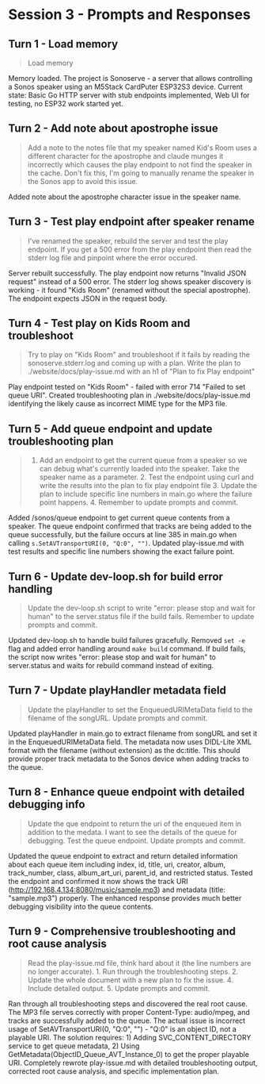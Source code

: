 # Session 3 - Prompts and Responses

## Turn 1 - Load memory

> Load memory

Memory loaded. The project is Sonoserve - a server that allows controlling a Sonos speaker using an M5Stack CardPuter ESP32S3 device. Current state: Basic Go HTTP server with stub endpoints implemented, Web UI for testing, no ESP32 work started yet.

## Turn 2 - Add note about apostrophe issue

> Add a note to the notes file that my speaker named Kid's Room uses a different character for the apostrophe and claude munges it incorrectly which causes the play endpoint to not find the speaker in the cache. Don't fix this, I'm going to manually rename the speaker in the Sonos app to avoid this issue.

Added note about the apostrophe character issue in the speaker name.

## Turn 3 - Test play endpoint after speaker rename

> I've renamed the speaker, rebuild the server and test the play endpoint. If you get a 500 error from the play endpoint then read the stderr log file and pinpoint where the error occured.

Server rebuilt successfully. The play endpoint now returns "Invalid JSON request" instead of a 500 error. The stderr log shows speaker discovery is working - it found "Kids Room" (renamed without the special apostrophe). The endpoint expects JSON in the request body.

## Turn 4 - Test play on Kids Room and troubleshoot

> Try to play on "Kids Room" and troubleshoot if it fails by reading the sonoserve.stderr.log and coming up with a plan. Write the plan to ./website/docs/play-issue.md with an h1 of "Plan to fix Play endpoint"

Play endpoint tested on "Kids Room" - failed with error 714 "Failed to set queue URI". Created troubleshooting plan in ./website/docs/play-issue.md identifying the likely cause as incorrect MIME type for the MP3 file.

## Turn 5 - Add queue endpoint and update troubleshooting plan

> 1. Add an endpoint to get the current queue from a speaker so we can debug what's currently loaded into the speaker. Take the speaker name as a parameter. 2. Test the endpoint using curl and write the results into the plan to fix play endpoint file 3. Update the plan to include specific line numbers in main.go where the failure point happens. 4. Remember to update prompts and commit.

Added /sonos/queue endpoint to get current queue contents from a speaker. The queue endpoint confirmed that tracks are being added to the queue successfully, but the failure occurs at line 385 in main.go when calling `s.SetAVTransportURI(0, "Q:0", "")`. Updated play-issue.md with test results and specific line numbers showing the exact failure point.

## Turn 6 - Update dev-loop.sh for build error handling

> Update the dev-loop.sh script to write "error: please stop and wait for human" to the server.status file if the build fails. Remember to update prompts and commit.

Updated dev-loop.sh to handle build failures gracefully. Removed `set -e` flag and added error handling around `make build` command. If build fails, the script now writes "error: please stop and wait for human" to server.status and waits for rebuild command instead of exiting.

## Turn 7 - Update playHandler metadata field

> Update the playHandler to set the EnqueuedURIMetaData field to the filename of the songURL. Update prompts and commit.

Updated playHandler in main.go to extract filename from songURL and set it in the EnqueuedURIMetaData field. The metadata now uses DIDL-Lite XML format with the filename (without extension) as the dc:title. This should provide proper track metadata to the Sonos device when adding tracks to the queue.

## Turn 8 - Enhance queue endpoint with detailed debugging info

> Update the que endpoint to return the uri of the enqueued item in addition to the medata. I want to see the details of the queue for debugging. Test the queue endpoint. Update prompts and commit.

Updated the queue endpoint to extract and return detailed information about each queue item including index, id, title, uri, creator, album, track_number, class, album_art_uri, parent_id, and restricted status. Tested the endpoint and confirmed it now shows the track URI (http://192.168.4.134:8080/music/sample.mp3) and metadata (title: "sample.mp3") properly. The enhanced response provides much better debugging visibility into the queue contents.

## Turn 9 - Comprehensive troubleshooting and root cause analysis

> Read the play-issue.md file, think hard about it (the line numbers are no longer accurate). 1. Run through the troubleshooting steps. 2. Update the whole document with a new plan to fix the issue. 4. Include detailed output. 5. Update prompts and commit.

Ran through all troubleshooting steps and discovered the real root cause. The MP3 file serves correctly with proper Content-Type: audio/mpeg, and tracks are successfully added to the queue. The actual issue is incorrect usage of SetAVTransportURI(0, "Q:0", "") - "Q:0" is an object ID, not a playable URI. The solution requires: 1) Adding SVC_CONTENT_DIRECTORY service to get queue metadata, 2) Using GetMetadata(ObjectID_Queue_AVT_Instance_0) to get the proper playable URI. Completely rewrote play-issue.md with detailed troubleshooting output, corrected root cause analysis, and specific implementation plan.